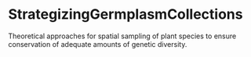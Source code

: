 # StrategizingGermplasmCollections
Theoretical approaches for spatial sampling of plant species to ensure conservation of adequate amounts of genetic diversity.
